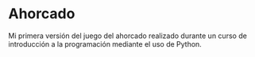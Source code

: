# Ahorcado
Mi primera versión del juego del ahorcado realizado durante un curso de introducción a la programación mediante el uso de Python.
